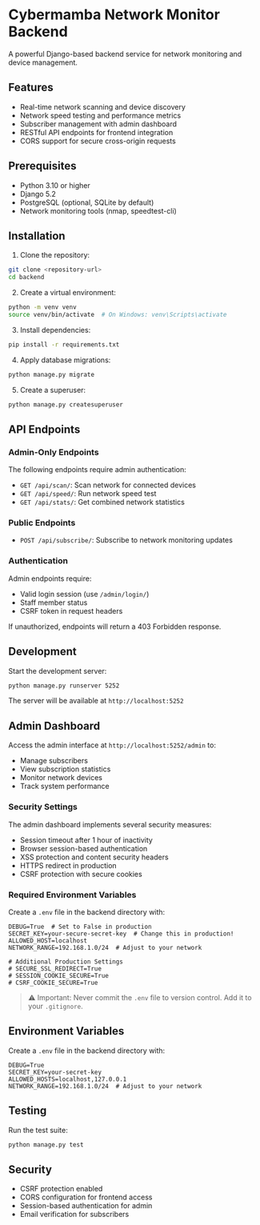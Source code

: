 # Cybermamba Network Monitor Backend

A powerful Django-based backend service for network monitoring and device management.

## Features

- Real-time network scanning and device discovery
- Network speed testing and performance metrics
- Subscriber management with admin dashboard
- RESTful API endpoints for frontend integration
- CORS support for secure cross-origin requests

## Prerequisites

- Python 3.10 or higher
- Django 5.2
- PostgreSQL (optional, SQLite by default)
- Network monitoring tools (nmap, speedtest-cli)

## Installation

1. Clone the repository:
```bash
git clone <repository-url>
cd backend
```

2. Create a virtual environment:
```bash
python -m venv venv
source venv/bin/activate  # On Windows: venv\Scripts\activate
```

3. Install dependencies:
```bash
pip install -r requirements.txt
```

4. Apply database migrations:
```bash
python manage.py migrate
```

5. Create a superuser:
```bash
python manage.py createsuperuser
```

## API Endpoints

### Admin-Only Endpoints

The following endpoints require admin authentication:

- `GET /api/scan/`: Scan network for connected devices
- `GET /api/speed/`: Run network speed test
- `GET /api/stats/`: Get combined network statistics

### Public Endpoints

- `POST /api/subscribe/`: Subscribe to network monitoring updates

### Authentication

Admin endpoints require:
- Valid login session (use `/admin/login/`)
- Staff member status
- CSRF token in request headers

If unauthorized, endpoints will return a 403 Forbidden response.

## Development

Start the development server:
```bash
python manage.py runserver 5252
```

The server will be available at `http://localhost:5252`

## Admin Dashboard

Access the admin interface at `http://localhost:5252/admin` to:
- Manage subscribers
- View subscription statistics
- Monitor network devices
- Track system performance

### Security Settings

The admin dashboard implements several security measures:
- Session timeout after 1 hour of inactivity
- Browser session-based authentication
- XSS protection and content security headers
- HTTPS redirect in production
- CSRF protection with secure cookies

### Required Environment Variables

Create a `.env` file in the backend directory with:

```env
DEBUG=True  # Set to False in production
SECRET_KEY=your-secure-secret-key  # Change this in production!
ALLOWED_HOST=localhost
NETWORK_RANGE=192.168.1.0/24  # Adjust to your network

# Additional Production Settings
# SECURE_SSL_REDIRECT=True
# SESSION_COOKIE_SECURE=True
# CSRF_COOKIE_SECURE=True
```

> ⚠️ Important: Never commit the `.env` file to version control. Add it to your `.gitignore`.

## Environment Variables

Create a `.env` file in the backend directory with:

```env
DEBUG=True
SECRET_KEY=your-secret-key
ALLOWED_HOSTS=localhost,127.0.0.1
NETWORK_RANGE=192.168.1.0/24  # Adjust to your network
```

## Testing

Run the test suite:
```bash
python manage.py test
```

## Security

- CSRF protection enabled
- CORS configuration for frontend access
- Session-based authentication for admin
- Email verification for subscribers